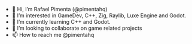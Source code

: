 - 👋 Hi, I’m Rafael Pimenta (@pimentahq)
- 👀 I’m interested in GameDev, C++, Zig, Raylib, Luxe Engine and Godot.
- 🌱 I’m currently learning C++ and Godot.
- 💞️ I’m looking to collaborate on game related projects
- 📫 How to reach me @pimentahq

<!---
pimentahq/pimentahq is a ✨ special ✨ repository because its `README.md` (this file) appears on your GitHub profile.
You can click the Preview link to take a look at your changes.
--->
